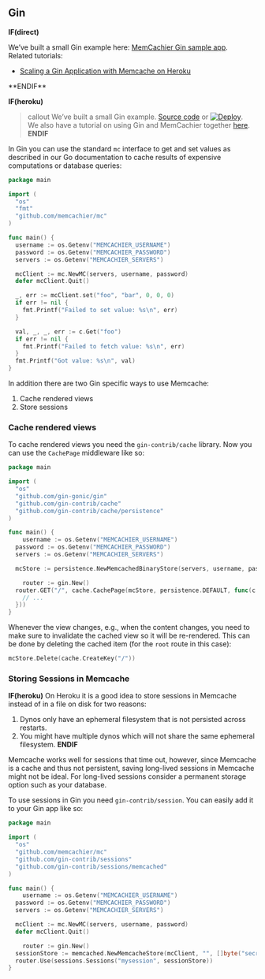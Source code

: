 
## Gin

**IF(direct)**
<p class="alert alert-info">
We’ve built a small Gin example here:
<a href="https://github.com/memcachier/examples-gin">MemCachier Gin sample app</a>.
<br>
Related tutorials:
<ul>
  <li><a href="https://devcenter.heroku.com/articles/gin-memcache">Scaling a Gin Application with Memcache on Heroku</a></li>
</ul>
</p>
**ENDIF**

**IF(heroku)**
>callout
>We’ve built a small Gin example.
><a class="github-source-code" href="http://github.com/memcachier/examples-gin">Source code</a> or
>[![Deploy](https://www.herokucdn.com/deploy/button.png)](https://heroku.com/deploy?template=http://github.com/memcachier/examples-gin).
><br>
>We also have a tutorial on using Gin and MemCachier together
>[here](https://devcenter.heroku.com/articles/gin-memcache).
**ENDIF**

In Gin you can use the standard `mc` interface to get and set values
as described in our Go documentation to cache results of expensive
computations or database queries:

```go
package main

import (
  "os"
  "fmt"
  "github.com/memcachier/mc"
)

func main() {
  username := os.Getenv("MEMCACHIER_USERNAME")
  password := os.Getenv("MEMCACHIER_PASSWORD")
  servers := os.Getenv("MEMCACHIER_SERVERS")

  mcClient := mc.NewMC(servers, username, password)
  defer mcClient.Quit()

  _, err := mcClient.set("foo", "bar", 0, 0, 0)
  if err != nil {
    fmt.Printf("Failed to set value: %s\n", err)
  }

  val, _, _, err := c.Get("foo")
  if err != nil {
    fmt.Printf("Failed to fetch value: %s\n", err)
  }
  fmt.Printf("Got value: %s\n", val)
}
```

In addition there are two Gin specific ways to use Memcache:

1. Cache rendered views
2. Store sessions

### Cache rendered views

To cache rendered views you need the `gin-contrib/cache` library. Now you can
use the `CachePage` middleware like so:

```go
package main

import (
  "os"
  "github.com/gin-gonic/gin"
  "github.com/gin-contrib/cache"
  "github.com/gin-contrib/cache/persistence"
)

func main() {
	username := os.Getenv("MEMCACHIER_USERNAME")
  password := os.Getenv("MEMCACHIER_PASSWORD")
  servers := os.Getenv("MEMCACHIER_SERVERS")

  mcStore := persistence.NewMemcachedBinaryStore(servers, username, password, persistence.FOREVER)

	router := gin.New()
  router.GET("/", cache.CachePage(mcStore, persistence.DEFAULT, func(c *gin.Context) {
    // ...
  }))
}
```

Whenever the view changes, e.g., when the content changes, you need to make
sure to invalidate the cached view so it will be re-rendered.
This can be done by deleting the cached item (for the `root` route in this
case):

```go
mcStore.Delete(cache.CreateKey("/"))
```

### Storing Sessions in Memcache

**IF(heroku)**
On Heroku it is a good idea to store sessions in Memcache instead of in a file
on disk for two reasons:

1. Dynos only have an ephemeral filesystem that is not persisted across restarts.
2. You might have multiple dynos which will not share the same ephemeral filesystem.
**ENDIF**

Memcache works well for sessions that time out, however,
since Memcache is a cache and thus not persistent, saving long-lived
sessions in Memcache might not be ideal. For long-lived sessions consider a
permanent storage option such as your database.

To use sessions in Gin you need `gin-contrib/session`. You can easily add it
to your Gin app like so:

```go
package main

import (
  "os"
  "github.com/memcachier/mc"
  "github.com/gin-contrib/sessions"
  "github.com/gin-contrib/sessions/memcached"
)

func main() {
	username := os.Getenv("MEMCACHIER_USERNAME")
  password := os.Getenv("MEMCACHIER_PASSWORD")
  servers := os.Getenv("MEMCACHIER_SERVERS")

  mcClient := mc.NewMC(servers, username, password)
  defer mcClient.Quit()

	router := gin.New()
  sessionStore := memcached.NewMemcacheStore(mcClient, "", []byte("secret"))
  router.Use(sessions.Sessions("mysession", sessionStore))
}
```
